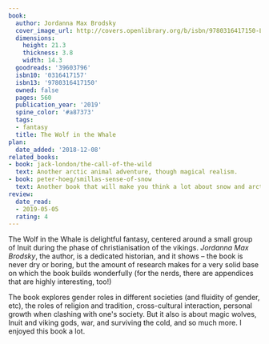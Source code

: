 ```yaml
---
book:
  author: Jordanna Max Brodsky
  cover_image_url: http://covers.openlibrary.org/b/isbn/9780316417150-L.jpg
  dimensions:
    height: 21.3
    thickness: 3.8
    width: 14.3
  goodreads: '39603796'
  isbn10: '0316417157'
  isbn13: '9780316417150'
  owned: false
  pages: 560
  publication_year: '2019'
  spine_color: '#a87373'
  tags:
  - fantasy
  title: The Wolf in the Whale
plan:
  date_added: '2018-12-08'
related_books:
- book: jack-london/the-call-of-the-wild
  text: Another arctic animal adventure, though magical realism.
- book: peter-hoeg/smillas-sense-of-snow
  text: Another book that will make you think a lot about snow and arctic survival.
review:
  date_read:
  - 2019-05-05
  rating: 4
---
```


The Wolf in the Whale is delightful fantasy, centered around a small group of Inuit during the phase of christianisation
of the vikings. *Jordanna Max Brodsky*, the author, is a dedicated historian, and it shows – the book is never dry or
boring, but the amount of research makes for a very solid base on which the book builds wonderfully (for the nerds,
there are appendices that are highly interesting, too!)

The book explores gender roles in different societies (and fluidity of gender, etc), the roles of religion and
tradition, cross-cultural interaction, personal growth when clashing with one's society. But it also is about magic
wolves, Inuit and viking gods, war, and surviving the cold, and so much more. I enjoyed this book a lot.
